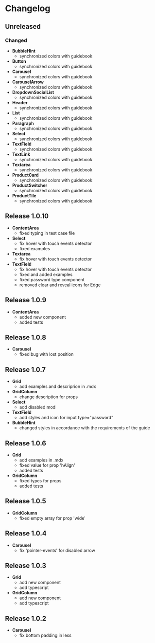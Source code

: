 # Changelog

## Unreleased
### Changed
- **BubbleHint**
    - synchronized colors with guidebook
- **Button**
    - synchronized colors with guidebook
- **Carousel**
    - synchronized colors with guidebook
- **CarouselArrow**
    - synchronized colors with guidebook
- **DropdownSocialList**
    - synchronized colors with guidebook
- **Header**
    - synchronized colors with guidebook
- **List**
    - synchronized colors with guidebook
- **Paragraph**
    - synchronized colors with guidebook
- **Select**
    - synchronized colors with guidebook
- **TextField**
    - synchronized colors with guidebook
- **TextLink**
    - synchronized colors with guidebook
- **Textarea**
    - synchronized colors with guidebook
- **ProductCard**
    - synchronized colors with guidebook
- **ProductSwitcher**
    - synchronized colors with guidebook
- **ProductTile**
    - synchronized colors with guidebook

## Release 1.0.10
- **ContentArea**
    - fixed typing in test case file
- **Select**
    - fix hover with touch events detector
    - fixed examples
- **Textarea**
    - fix hover with touch events detector
- **TextField**
    - fix hover with touch events detector
    - fixed and added examples
    - fixed password type component
    - removed clear and reveal icons for Edge

## Release 1.0.9
- **ContentArea**
    - added new component
    - added tests

## Release 1.0.8
- **Carousel**
    - fixed bug with lost position

## Release 1.0.7
- **Grid**
    - add examples and descriprion in .mdx
- **GridColumn**
    - change description for props
- **Select**
    - add disabled mod
- **TextField**
    - add styles and icon for input type="password"
- **BubbleHint**
    - changed styles in accordance with the requirements of the guide

## Release 1.0.6
- **Grid**
    - add examples in .mdx
    - fixed value for prop 'hAlign'
    - added tests
- **GridColumn**
    - fixed types for props
    - added tests

## Release 1.0.5
- **GridColumn**
    - fixed empty array for prop 'wide'

## Release 1.0.4
- **Carousel**
    - fix 'pointer-events' for disabled arrow

## Release 1.0.3
- **Grid**
    - add new component
    - add typescript
- **GridColumn**
    - add new component
    - add typescript

## Release 1.0.2
- **Carousel**
    - fix bottom padding in less

